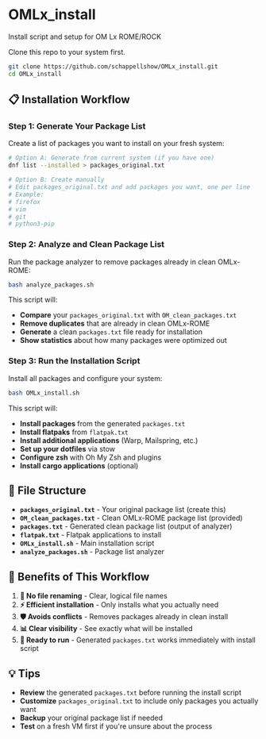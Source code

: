 # OMLx_install
Install script and setup for OM Lx ROME/ROCK

Clone this repo to your system first.
```bash
git clone https://github.com/schappellshow/OMLx_install.git
cd OMLx_install
```

## **📋 Installation Workflow**

### **Step 1: Generate Your Package List**
Create a list of packages you want to install on your fresh system:
```bash
# Option A: Generate from current system (if you have one)
dnf list --installed > packages_original.txt

# Option B: Create manually
# Edit packages_original.txt and add packages you want, one per line
# Example:
# firefox
# vim
# git
# python3-pip
```

### **Step 2: Analyze and Clean Package List**
Run the package analyzer to remove packages already in clean OMLx-ROME:
```bash
bash analyze_packages.sh
```

This script will:
- **Compare** your `packages_original.txt` with `OM_clean_packages.txt`
- **Remove duplicates** that are already in clean OMLx-ROME
- **Generate** a clean `packages.txt` file ready for installation
- **Show statistics** about how many packages were optimized out

### **Step 3: Run the Installation Script**
Install all packages and configure your system:
```bash
bash OMLx_install.sh
```

This script will:
- **Install packages** from the generated `packages.txt`
- **Install flatpaks** from `flatpak.txt`
- **Install additional applications** (Warp, Mailspring, etc.)
- **Set up your dotfiles** via stow
- **Configure zsh** with Oh My Zsh and plugins
- **Install cargo applications** (optional)

## **📁 File Structure**

- **`packages_original.txt`** - Your original package list (create this)
- **`OM_clean_packages.txt`** - Clean OMLx-ROME package list (provided)
- **`packages.txt`** - Generated clean package list (output of analyzer)
- **`flatpak.txt`** - Flatpak applications to install
- **`OMLx_install.sh`** - Main installation script
- **`analyze_packages.sh`** - Package list analyzer

## **🎯 Benefits of This Workflow**

1. **🔄 No file renaming** - Clear, logical file names
2. **⚡ Efficient installation** - Only installs what you actually need
3. **🛡️ Avoids conflicts** - Removes packages already in clean install
4. **📊 Clear visibility** - See exactly what will be installed
5. **🚀 Ready to run** - Generated `packages.txt` works immediately with install script

## **💡 Tips**

- **Review** the generated `packages.txt` before running the install script
- **Customize** `packages_original.txt` to include only packages you actually want
- **Backup** your original package list if needed
- **Test** on a fresh VM first if you're unsure about the process 

